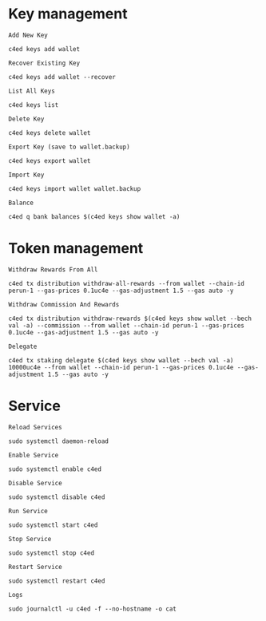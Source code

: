 # Key management
`Add New Key`
```
c4ed keys add wallet
```
`Recover Existing Key`
```
c4ed keys add wallet --recover
```
`List All Keys`
```
c4ed keys list
```
`Delete Key`
```
c4ed keys delete wallet
```

`Export Key (save to wallet.backup)`
```
c4ed keys export wallet
```

`Import Key`
```
c4ed keys import wallet wallet.backup
```

`Balance`
```
c4ed q bank balances $(c4ed keys show wallet -a)
```
# Token management
`Withdraw Rewards From All`
```
c4ed tx distribution withdraw-all-rewards --from wallet --chain-id perun-1 --gas-prices 0.1uc4e --gas-adjustment 1.5 --gas auto -y
```
`Withdraw Commission And Rewards`
```
c4ed tx distribution withdraw-rewards $(c4ed keys show wallet --bech val -a) --commission --from wallet --chain-id perun-1 --gas-prices 0.1uc4e --gas-adjustment 1.5 --gas auto -y 
```
`Delegate`
```
c4ed tx staking delegate $(c4ed keys show wallet --bech val -a) 10000uc4e --from wallet --chain-id perun-1 --gas-prices 0.1uc4e --gas-adjustment 1.5 --gas auto -y

```
# Service
`Reload Services`
```
sudo systemctl daemon-reload
```
`Enable Service`
```
sudo systemctl enable c4ed
```
`Disable Service`
```
sudo systemctl disable c4ed
```
`Run Service`
```
sudo systemctl start c4ed
```
`Stop Service`
```
sudo systemctl stop c4ed
```
`Restart Service`
```
sudo systemctl restart c4ed
```
`Logs`
```
sudo journalctl -u c4ed -f --no-hostname -o cat

```


